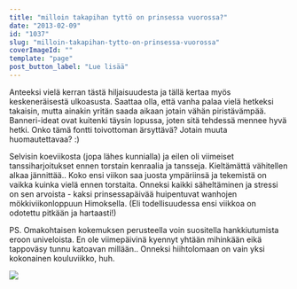 ```yaml
---
title: "milloin takapihan tyttö on prinsessa vuorossa?"
date: "2013-02-09"
id: "1037"
slug: "milloin-takapihan-tytto-on-prinsessa-vuorossa"
coverImageId: ""
template: "page"
post_button_label: "Lue lisää"
---
```


Anteeksi vielä kerran tästä hiljaisuudesta ja tällä kertaa myös keskeneräisestä ulkoasusta. Saattaa olla, että vanha palaa vielä hetkeksi takaisin, mutta ainakin yritän saada aikaan jotain vähän piristävämpää. Banneri-ideat ovat kuitenki täysin lopussa, joten sitä tehdessä mennee hyvä hetki. Onko tämä fontti toivottoman ärsyttävä? Jotain muuta huomautettavaa? :)  
  
Selvisin koeviikosta (jopa lähes kunnialla) ja eilen oli viimeiset tanssiharjoitukset ennen torstain kenraalia ja tansseja. Kieltämättä vähitellen alkaa jännittää.. Koko ensi viikon saa juosta ympäriinsä ja tekemistä on vaikka kuinka vielä ennen torstaita. Onneksi kaikki säheltäminen ja stressi on sen arvoista - kaksi prinsessapäivää huipentuvat wanhojen mökkiviikonloppuun Himoksella. (Eli todellisuudessa ensi viikkoa on odotettu pitkään ja hartaasti!)  
  
PS. Omakohtaisen kokemuksen perusteella voin suositella hankkiutumista eroon univeloista. En ole viimepäivinä kyennyt yhtään mihinkään eikä tappoväsy tunnu katoavan millään.. Onneksi hiihtolomaan on vain yksi kokonainen kouluviikko, huh.  
  

[![](images/ak.png)](http://2.bp.blogspot.com/-E2ba7cTKCdU/URbDODSKpkI/AAAAAAAAFKI/uw7uN7TkgvY/s1600/ak.png)
